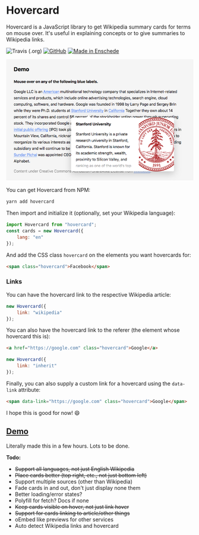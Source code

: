 # Hovercard

Hovercard is a JavaScript library to get Wikipedia summary cards for terms on mouse over. It's useful in explaining concepts or to give summaries to Wikipedia links.


![Travis (.org)](https://travis-ci.org/AnandChowdhary/hovercard.svg?branch=master)
[![GitHub](https://img.shields.io/github/license/anandchowdhary/hovercard.svg)](https://github.com/AnandChowdhary/add-to-calendar/blob/master/LICENSE)
[![Made in Enschede](https://img.shields.io/badge/made%20in-Enschede-brightgreen.svg)](https://cityofenschede.com/)

[![Screenshot of a Hovercard demo](https://raw.githubusercontent.com/AnandChowdhary/hovercard/master/demo.png)](https://github.com/AnandChowdhary/hovercard)

You can get Hovercard from NPM:

```bash
yarn add hovercard
```

Then import and initialize it (optionally, set your Wikipedia language):

```js
import Hovercard from "hovercard";
const cards = new Hovercard({
    lang: "en"
});
```

And add the CSS class <code>hovercard</code> on the elements you want hovercards for:

```html
<span class="hovercard">Facebook</span>
```

### Links

You can have the hovercard link to the respective Wikipedia article:

```js
new Hovercard({
    link: "wikipedia"
});
```

You can also have the hovercard link to the referer (the element whose hovercard this is):

```html
<a href="https://google.com" class="hovercard">Google</a>
```

```js
new Hovercard({
    link: "inherit"
});
```

Finally, you can also supply a custom link for a hovercard using the `data-link` attribute:

```html
<span data-link="https://google.com" class="hovercard">Google</span>
```

I hope this is good for now! 😄 

## [Demo](https://anandchowdhary.github.io/hovercard/)

Literally made this in a few hours. Lots to be done.

**Todo:**
- ~~Support all languages, not just English Wikipedia~~
- ~~Place cards better (top right, etc., not just bottom left)~~
- Support multiple sources (other than Wikipedia)
- Fade cards in and out, don't just display none them
- Better loading/error states?
- Polyfill for fetch? Docs if none
- ~~Keep cards visible on hover, not just link hover~~
- ~~Support for cards linking to article/other things~~
- oEmbed like previews for other services
- Auto detect Wikipedia links and hovercard

